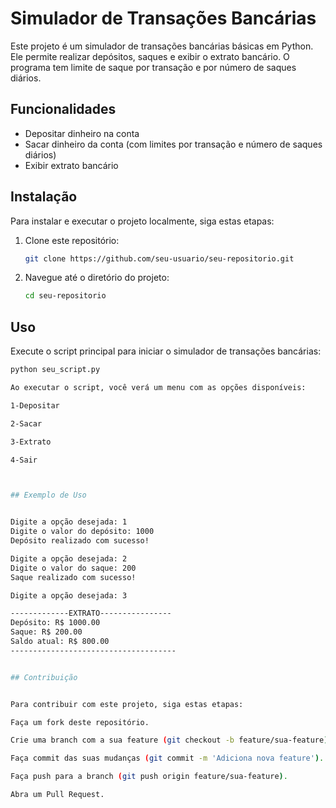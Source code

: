 
# Simulador de Transações Bancárias



Este projeto é um simulador de transações bancárias básicas em Python. Ele permite realizar depósitos, saques e exibir o extrato bancário. O programa tem limite de saque por transação e por número de saques diários.



## Funcionalidades


- Depositar dinheiro na conta
- Sacar dinheiro da conta (com limites por transação e número de saques diários)
- Exibir extrato bancário



## Instalação



Para instalar e executar o projeto localmente, siga estas etapas:

1. Clone este repositório:
    ```bash
    git clone https://github.com/seu-usuario/seu-repositorio.git
    ```

2. Navegue até o diretório do projeto:
    ```bash
    cd seu-repositorio

    ```


## Uso


Execute o script principal para iniciar o simulador de transações bancárias:
```bash
python seu_script.py

Ao executar o script, você verá um menu com as opções disponíveis:

1-Depositar

2-Sacar

3-Extrato

4-Sair



## Exemplo de Uso 


Digite a opção desejada: 1
Digite o valor do depósito: 1000
Depósito realizado com sucesso!

Digite a opção desejada: 2
Digite o valor do saque: 200
Saque realizado com sucesso!

Digite a opção desejada: 3

-------------EXTRATO----------------
Depósito: R$ 1000.00
Saque: R$ 200.00
Saldo atual: R$ 800.00
-------------------------------------


## Contribuição


Para contribuir com este projeto, siga estas etapas:

Faça um fork deste repositório.

Crie uma branch com a sua feature (git checkout -b feature/sua-feature).

Faça commit das suas mudanças (git commit -m 'Adiciona nova feature').

Faça push para a branch (git push origin feature/sua-feature).

Abra um Pull Request.


